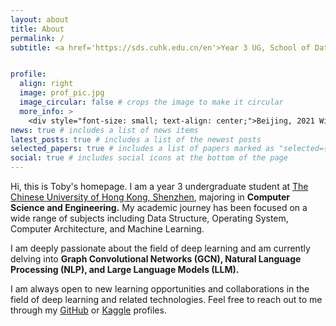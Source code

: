 ```yaml
---
layout: about
title: About
permalink: /
subtitle: <a href='https://sds.cuhk.edu.cn/en'>Year 3 UG, School of Data Science, CUHKSZ</a>


profile:
  align: right
  image: prof_pic.jpg
  image_circular: false # crops the image to make it circular
  more_info: >
    <div style="font-size: small; text-align: center;">Beijing, 2021 Winter</div>
news: true # includes a list of news items
latest_posts: true # includes a list of the newest posts
selected_papers: true # includes a list of papers marked as "selected={true}"
social: true # includes social icons at the bottom of the page
---
```


Hi, this is Toby's homepage. I am a year 3 undergraduate student at [The Chinese University of Hong Kong, Shenzhen](https://www.cuhk.edu.cn/en), majoring in **Computer Science and Engineering.** My academic journey has been focused on a wide range of subjects including Data Structure, Operating System, Computer Architecture, and Machine Learning.

I am deeply passionate about the field of deep learning and am currently delving into **Graph Convolutional Networks (GCN), Natural Language Processing (NLP), and Large Language Models (LLM).**

I am always open to new learning opportunities and collaborations in the field of deep learning and related technologies. Feel free to reach out to me through my [GitHub](https://github.com/tobyyang7) or [Kaggle](https://www.kaggle.com/tobyyang7) profiles.
